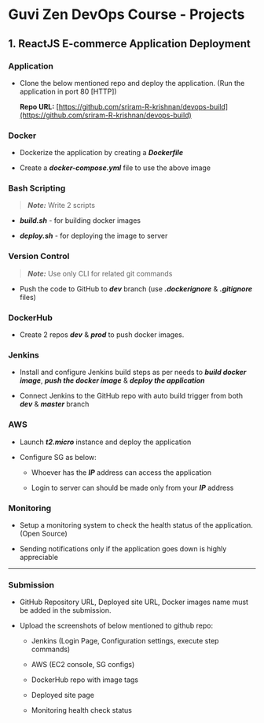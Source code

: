 # Guvi Zen DevOps Course - Projects

## 1. ReactJS E-commerce Application Deployment

### Application

- Clone the below mentioned repo and deploy the application. (Run the application in port 80 \[HTTP\])

  **Repo URL:** [https://github.com/sriram-R-krishnan/devops-build](https://github.com/sriram-R-krishnan/devops-build)

### Docker

- Dockerize the application by creating a ***Dockerfile***

- Create a ***docker-compose.yml*** file to use the above image

### Bash Scripting

> ***Note:*** Write 2 scripts

- ***build.sh*** - for building docker images

- ***deploy.sh*** - for deploying the image to server

### Version Control

> ***Note:*** Use only CLI for related git commands

- Push the code to GitHub to ***dev*** branch (use ***.dockerignore*** & ***.gitignore*** files)

### DockerHub

- Create 2 repos ***dev*** & ***prod*** to push docker images.

### Jenkins

- Install and configure Jenkins build steps as per needs to ***build docker image***, ***push the docker image*** & ***deploy the application***

- Connect Jenkins to the GitHub repo with auto build trigger from both ***dev*** & ***master*** branch

### AWS

- Launch ***t2.micro*** instance and deploy the application

- Configure SG as below:

  - Whoever has the ***IP*** address can access the application

  - Login to server can should be made only from your ***IP*** address

### Monitoring

- Setup a monitoring system to check the health status of the application. (Open Source)

- Sending notifications only if the application goes down is highly appreciable

---

### Submission

- GitHub Repository URL, Deployed site URL, Docker images name must be added in the submission.

- Upload the screenshots of below mentioned to github repo:

  - Jenkins (Login Page, Configuration settings, execute step commands)

  - AWS (EC2 console, SG configs)

  - DockerHub repo with image tags

  - Deployed site page

  - Monitoring health check status
